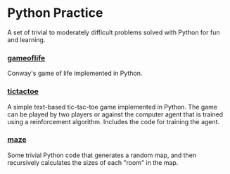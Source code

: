 # Python Practice

A set of trivial to moderately difficult problems solved with Python for fun and learning.

### [gameoflife](./gameoflife/)

Conway's game of life implemented in Python.

### [tictactoe](./tictactoe/)

A simple text-based tic-tac-toe game implemented in Python. The game can be played by two players or against the computer agent that is trained using a reinforcement algorithm. Includes the code for training the agent.

### [maze](./maze/)

Some trivial Python code that generates a random map, and then recursively calculates the sizes of each "room" in the map.



